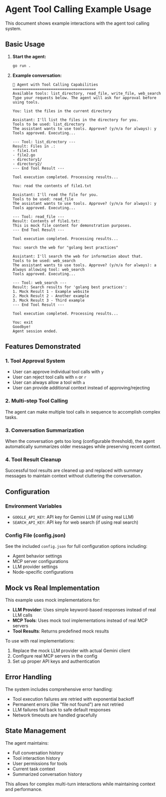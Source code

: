 # Agent Tool Calling Example Usage

This document shows example interactions with the agent tool calling system.

## Basic Usage

1. **Start the agent:**
   ```bash
   go run .
   ```

2. **Example conversation:**
   ```
   🤖 Agent with Tool Calling Capabilities
   =====================================
   Available tools: list_directory, read_file, write_file, web_search
   Type your requests below. The agent will ask for approval before using tools.

   You: list the files in the current directory
   
   Assistant: I'll list the files in the directory for you.
   Tools to be used: list_directory
   The assistant wants to use tools. Approve? (y/n/a for always): y
   Tools approved. Executing...

   --- Tool: list_directory ---
   Result: Files in .:
   - file1.txt
   - file2.go
   - directory1/
   - directory2/
   --- End Tool Result ---

   Tool execution completed. Processing results...

   You: read the contents of file1.txt
   
   Assistant: I'll read the file for you.
   Tools to be used: read_file
   The assistant wants to use tools. Approve? (y/n/a for always): y
   Tools approved. Executing...

   --- Tool: read_file ---
   Result: Contents of file1.txt:
   This is mock file content for demonstration purposes.
   --- End Tool Result ---

   Tool execution completed. Processing results...

   You: search the web for "golang best practices"
   
   Assistant: I'll search the web for information about that.
   Tools to be used: web_search
   The assistant wants to use tools. Approve? (y/n/a for always): a
   Always allowing tool: web_search
   Tools approved. Executing...

   --- Tool: web_search ---
   Result: Search results for 'golang best practices':
   1. Mock Result 1 - Example website
   2. Mock Result 2 - Another example
   3. Mock Result 3 - Third example
   --- End Tool Result ---

   Tool execution completed. Processing results...

   You: exit
   Goodbye!
   Agent session ended.
   ```

## Features Demonstrated

### 1. Tool Approval System
- User can approve individual tool calls with `y`
- User can reject tool calls with `n` or `r`
- User can always allow a tool with `a`
- User can provide additional context instead of approving/rejecting

### 2. Multi-step Tool Calling
The agent can make multiple tool calls in sequence to accomplish complex tasks.

### 3. Conversation Summarization
When the conversation gets too long (configurable threshold), the agent automatically summarizes older messages while preserving recent context.

### 4. Tool Result Cleanup
Successful tool results are cleaned up and replaced with summary messages to maintain context without cluttering the conversation.

## Configuration

### Environment Variables
- `GOOGLE_API_KEY`: API key for Gemini LLM (if using real LLM)
- `SEARCH_API_KEY`: API key for web search (if using real search)

### Config File (config.json)
See the included `config.json` for full configuration options including:
- Agent behavior settings
- MCP server configurations
- LLM provider settings
- Node-specific configurations

## Mock vs Real Implementation

This example uses mock implementations for:
- **LLM Provider**: Uses simple keyword-based responses instead of real LLM calls
- **MCP Tools**: Uses mock tool implementations instead of real MCP servers
- **Tool Results**: Returns predefined mock results

To use with real implementations:
1. Replace the mock LLM provider with actual Gemini client
2. Configure real MCP servers in the config
3. Set up proper API keys and authentication

## Error Handling

The system includes comprehensive error handling:
- Tool execution failures are retried with exponential backoff
- Permanent errors (like "file not found") are not retried
- LLM failures fall back to safe default responses
- Network timeouts are handled gracefully

## State Management

The agent maintains:
- Full conversation history
- Tool interaction history
- User permissions for tools
- Current task context
- Summarized conversation history

This allows for complex multi-turn interactions while maintaining context and performance.